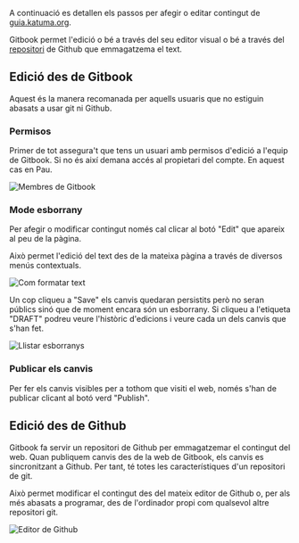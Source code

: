 A continuació es detallen els passos per afegir o editar contingut de [guia.katuma.org](https://guia.katuma.org/).

Gitbook permet l'edició o bé a través del seu editor visual o bé a través del [repositori](https://github.com/coopdevs/guia-usuaris-katuma) de Github que emmagatzema el text.

## Edició des de Gitbook

Aquest és la manera recomanada per aquells usuaris que no estiguin abasats a usar git ni Github.

### Permisos

Primer de tot assegura't que tens un usuari amb permisos d'edició a l'equip de Gitbook. Si no és així demana accés al propietari del compte. En aquest cas en Pau.

![Membres de Gitbook](https://github.com/coopdevs/handbook/wiki/katuma/img/membres_gitbook.png)

### Mode esborrany

Per afegir o modificar contingut només cal clicar al botó "Edit" que apareix al
peu de la pàgina.

Això permet l'edició del text des de la mateixa pàgina a través de diversos menús
contextuals.

![Com formatar text](https://github.com/coopdevs/handbook/wiki/katuma/img/gitbook_formatting_text.png)

Un cop cliqueu a "Save" els canvis quedaran persistits però no seran públics sinó que de moment encara són un esborrany. Si cliqueu a l'etiqueta "DRAFT" podreu veure l'històric d'edicions i veure cada un dels canvis que s'han fet.

![Llistar esborranys](https://github.com/coopdevs/handbook/wiki/katuma/img/gitbook_drafts.png)

### Publicar els canvis

Per fer els canvis visibles per a tothom que visiti el web, només s'han de publicar clicant al botó verd "Publish".

## Edició des de Github

Gitbook fa servir un repositori de Github per emmagatzemar el contingut del web.
Quan publiquem canvis des de la web de Gitbook, els canvis es sincronitzant
a Github. Per tant, té totes les característiques d'un repositori de git.

Això permet modificar el contingut des del mateix editor de Github o, per als
més abasats a programar, des de l'ordinador propi com qualsevol altre repositori git.

![Editor de Github](https://github.com/coopdevs/handbook/wiki/katuma/img/github_editor.png)
